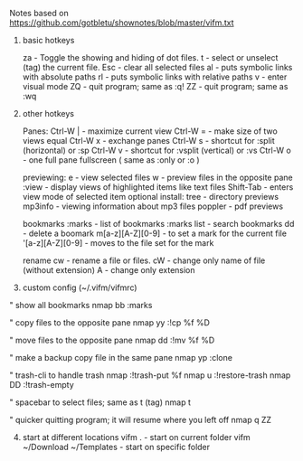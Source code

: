 Notes based on https://github.com/gotbletu/shownotes/blob/master/vifm.txt

1. basic hotkeys

	za          - Toggle the showing and hiding of dot files.
	t           - select or unselect (tag) the current file.
	Esc         - clear all selected files
	al          - puts symbolic links with absolute paths
	rl          - puts symbolic links with relative paths
	v           - enter visual mode
	ZQ          - quit program; same as :q!
	ZZ          - quit program; same as :wq

2. other hotkeys

	Panes:
	Ctrl-W |  - maximize current view
	Ctrl-W =  - make size of two views equal
	Ctrl-W x  - exchange panes
	Ctrl-W s  - shortcut for :split (horizontal) or :sp
	Ctrl-W v  - shortcut for :vsplit (vertical) or :vs
	Ctrl-W o  - one full pane fullscreen ( same as :only or :o )

	previewing:
	e          - view selected files
	w          - preview files in the opposite pane
	:view      - display views of highlighted items like text files
	Shift-Tab  - enters view mode of selected item
		optional install:
		tree     - directory previews
		mp3info  - viewing information about mp3 files
		poppler  - pdf previews

	bookmarks
	:marks               - list of bookmarks
	:marks list <term>   - search bookmarks
	dd                   - delete a boomark
	m[a-z][A-Z][0-9]     - to set a mark for the current file
	'[a-z][A-Z][0-9]     - moves to the file set for the mark

	rename
	cw   - rename a file or files.
	cW   - change only name of file (without extension)
	A    - change only extension


3. custom config (~/.vifm/vifmrc)

" show all bookmarks
nmap bb :marks <cr>

" copy files to the opposite pane
nmap yy :!cp %f %D<cr>

" move files to the opposite pane
nmap dd :!mv %f %D<cr>

" make a backup copy file in the same pane
nmap yp :clone <cr>

" trash-cli to handle trash
nmap <delete> :!trash-put %f<cr>
nmap u :!restore-trash <cr>
nmap DD :!trash-empty <cr>

" spacebar to select files; same as t (tag)
nmap <space> t

" quicker quitting program; it will resume where you left off
nmap q ZZ

4. start at different locations
	vifm .                       - start on current folder
	vifm ~/Download ~/Templates  - start on specific folder



